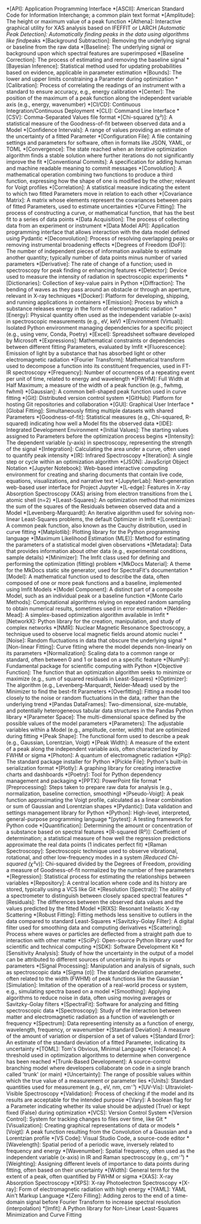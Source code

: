 *[API]: Application Programming Interface
*[ASCII]: American Standard Code for Information Interchange; a common plain text format
*[Amplitude]: The height or maximum value of a peak function
*[Athena]: Interactive graphical utility for XAS analysis based on IFEFFIT or LARCH
*[Automatic Peak Detection]: Automatically finding peaks in the data using algorithms like find*peaks
*[Background Subtraction]: Removing the underlying signal or baseline from the raw data
*[Baseline]: The underlying signal or background upon which spectral features are superimposed
*[Baseline Correction]: The process of estimating and removing the baseline signal
*[Bayesian Inference]: Statistical method used for updating probabilities based on evidence, applicable in parameter estimation
*[Bounds]: The lower and upper limits constraining a Parameter during optimization
*[Calibration]: Process of correlating the readings of an instrument with a standard to ensure accuracy, e.g., energy calibration
*[Center]: The position of the maximum of a peak function along the independent variable axis (e.g., energy, wavenumber)
*[CI/CD]: Continuous Integration/Continuous Deployment
*[CLI]: Command Line Interface
*[CSV]: Comma-Separated Values file format
*[Chi-squared (χ²)]: A statistical measure of the Goodness-of-fit between observed data and a Model
*[Confidence Intervals]: A range of values providing an estimate of the uncertainty of a fitted Parameter
*[Configuration File]: A file containing settings and parameters for software, often in formats like JSON, YAML, or TOML
*[Convergence]: The state reached when an iterative optimization algorithm finds a stable solution where further iterations do not significantly improve the fit
*[Conventional Commits]: A specification for adding human and machine readable meaning to commit messages
*[Convolution]: A mathematical operation combining two functions to produce a third function, expressing how the shape of one is modified by the other; relevant for Voigt profiles
*[Correlation]: A statistical measure indicating the extent to which two fitted Parameters move in relation to each other
*[Covariance Matrix]: A matrix whose elements represent the covariances between pairs of fitted Parameters, used to estimate uncertainties
*[Curve Fitting]: The process of constructing a curve, or mathematical function, that has the best fit to a series of data points
*[Data Acquisition]: The process of collecting data from an experiment or instrument
*[Data Model API]: Application programming interface that allows interaction with the data model defined using Pydantic
*[Deconvolution]: Process of resolving overlapping peaks or removing instrumental broadening effects
*[Degrees of Freedom (DoF)]: The number of independent pieces of information available to estimate another quantity; typically number of data points minus number of varied parameters
*[Derivative]: The rate of change of a function; used in spectroscopy for peak finding or enhancing features
*[Detector]: Device used to measure the intensity of radiation in spectroscopic experiments
*[Dictionaries]: Collection of key-value pairs in Python
*[Diffraction]: The bending of waves as they pass around an obstacle or through an aperture, relevant in X-ray techniques
*[Docker]: Platform for developing, shipping, and running applications in containers
*[Emission]: Process by which a substance releases energy in the form of electromagnetic radiation
*[Energy]: Physical quantity often used as the independent variable (x-axis) in spectroscopic measurements (e.g., eV, keV)
*[Environment (Virtual)]: Isolated Python environment managing dependencies for a specific project (e.g., using venv, Conda, Poetry)
*[Excel]: Spreadsheet software developed by Microsoft
*[Expressions]: Mathematical constraints or dependencies between different fitting Parameters, evaluated by lmfit
*[Fluorescence]: Emission of light by a substance that has absorbed light or other electromagnetic radiation
*[Fourier Transform]: Mathematical transform used to decompose a function into its constituent frequencies, used in FT-IR spectroscopy
*[Frequency]: Number of occurrences of a repeating event per unit of time, related to energy and wavelength
*[FWHM]: Full Width at Half Maximum; a measure of the width of a peak function (e.g., fwhmg, fwhml)
*[Gaussian]: A common bell-shaped peak function used in curve fitting
*[Git]: Distributed version control system
*[GitHub]: Platform for hosting Git repositories and collaboration
*[GUI]: Graphical User Interface
*[Global Fitting]: Simultaneously fitting multiple datasets with shared Parameters
*[Goodness-of-fit]: Statistical measures (e.g., Chi-squared, R-squared) indicating how well a Model fits the observed data
*[IDE]: Integrated Development Environment
*[Initial Values]: The starting values assigned to Parameters before the optimization process begins
*[Intensity]: The dependent variable (y-axis) in spectroscopy, representing the strength of the signal
*[Integration]: Calculating the area under a curve, often used to quantify peak intensity
*[IR]: Infrared Spectroscopy
*[Iteration]: A single step or cycle within an optimization algorithm
*[JSON]: JavaScript Object Notation
*[Jupyter Notebook]: Web-based interactive computing environment for creating and sharing documents that contain live code, equations, visualizations, and narrative text
*[JupyterLab]: Next-generation web-based user interface for Project Jupyter
*[L-edge]: Features in X-ray Absorption Spectroscopy (XAS) arising from electron transitions from the L atomic shell (n=2)
*[Least-Squares]: An optimization method that minimizes the sum of the squares of the Residuals between observed data and a Model
*[Levenberg-Marquardt]: An iterative algorithm used for solving non-linear Least-Squares problems, the default Optimizer in lmfit
*[Lorentzian]: A common peak function, also known as the Cauchy distribution, used in curve fitting
*[Matplotlib]: Plotting library for the Python programming language
*[Maximum Likelihood Estimation (MLE)]: Method for estimating the parameters of a statistical model given observations
*[Metadata]: Data that provides information about other data (e.g., experimental conditions, sample details)
*[Minimizer]: The lmfit class used for defining and performing the optimization (fitting) problem
*[MkDocs Material]: A theme for the MkDocs static site generator, used for SpectraFit's documentation
*[Model]: A mathematical function used to describe the data, often composed of one or more peak functions and a baseline, implemented using lmfit Models
*[Model Component]: A distinct part of a composite Model, such as an individual peak or a baseline function
*[Monte Carlo Methods]: Computational algorithms relying on repeated random sampling to obtain numerical results, sometimes used in error estimation
*[Nelder-Mead]: A simplex-based optimization algorithm available in lmfit
*[NetworkX]: Python library for the creation, manipulation, and study of complex networks
*[NMR]: Nuclear Magnetic Resonance Spectroscopy, a technique used to observe local magnetic fields around atomic nuclei
*[Noise]: Random fluctuations in data that obscure the underlying signal
*[Non-linear Fitting]: Curve fitting where the model depends non-linearly on its parameters
*[Normalization]: Scaling data to a common range or standard, often between 0 and 1 or based on a specific feature
*[NumPy]: Fundamental package for scientific computing with Python
*[Objective Function]: The function that an optimization algorithm seeks to minimize or maximize (e.g., sum of squared residuals in Least-Squares)
*[Optimizer]: The algorithm (e.g., Levenberg-Marquardt, Nelder-Mead) used by the Minimizer to find the best-fit Parameters
*[Overfitting]: Fitting a model too closely to the noise or random fluctuations in the data, rather than the underlying trend
*[Pandas DataFrames]: Two-dimensional, size-mutable, and potentially heterogeneous tabular data structures in the Pandas Python library
*[Parameter Space]: The multi-dimensional space defined by the possible values of the model parameters
*[Parameters]: The adjustable variables within a Model (e.g., amplitude, center, width) that are optimized during fitting
*[Peak Shape]: The functional form used to describe a peak (e.g., Gaussian, Lorentzian, Voigt)
*[Peak Width]: A measure of the extent of a peak along the independent variable axis, often characterized by FWHM or sigma
*[Photon]: A quantum of electromagnetic radiation
*[Pip]: The standard package installer for Python
*[Pickle File]: Python's built-in serialization format
*[Plotly]: A graphing library for creating interactive charts and dashboards
*[Poetry]: Tool for Python dependency management and packaging
*[PPTX]: PowerPoint file format
*[Preprocessing]: Steps taken to prepare raw data for analysis (e.g., normalization, baseline correction, smoothing)
*[Pseudo-Voigt]: A peak function approximating the Voigt profile, calculated as a linear combination or sum of Gaussian and Lorentzian shapes
*[Pydantic]: Data validation and settings management library for Python
*[Python]: High-level, interpreted, general-purpose programming language
*[pytest]: A testing framework for Python code
*[Quantification]: Determining the amount or concentration of a substance based on spectral features
*[R-squared (R²)]: Coefficient of determination; a statistical measure of how well the regression predictions approximate the real data points (1 indicates perfect fit)
*[Raman Spectroscopy]: Spectroscopic technique used to observe vibrational, rotational, and other low-frequency modes in a system
*[Reduced Chi-squared (χ²*ν)]: Chi-squared divided by the Degrees of Freedom, providing a measure of Goodness-of-fit normalized by the number of free parameters
*[Regression]: Statistical process for estimating the relationships between variables
*[Repository]: A central location where code and its history are stored, typically using a VCS like Git
*[Resolution (Spectral)]: The ability of a spectrometer to distinguish between closely spaced spectral features
*[Residuals]: The differences between the observed data values and the values predicted by the fitted Model
*[RIXS]: Resonant Inelastic X-ray Scattering
*[Robust Fitting]: Fitting methods less sensitive to outliers in the data compared to standard Least-Squares
*[Savitzky-Golay Filter]: A digital filter used for smoothing data and computing derivatives
*[Scattering]: Process where waves or particles are deflected from a straight path due to interaction with other matter
*[SciPy]: Open-source Python library used for scientific and technical computing
*[SDK]: Software Development Kit
*[Sensitivity Analysis]: Study of how the uncertainty in the output of a model can be attributed to different sources of uncertainty in its inputs or parameters
*[Signal Processing]: Manipulation and analysis of signals, such as spectroscopic data
*[Sigma (σ)]: The standard deviation parameter, often related to the width (FWHM) of peak functions like the Gaussian
*[Simulation]: Imitation of the operation of a real-world process or system, e.g., simulating spectra based on a model
*[Smoothing]: Applying algorithms to reduce noise in data, often using moving averages or Savitzky-Golay filters
*[SpectraFit]: Software for analyzing and fitting spectroscopic data
*[Spectroscopy]: Study of the interaction between matter and electromagnetic radiation as a function of wavelength or frequency
*[Spectrum]: Data representing intensity as a function of energy, wavelength, frequency, or wavenumber
*[Standard Deviation]: A measure of the amount of variation or dispersion of a set of values
*[Standard Error]: An estimate of the standard deviation of a fitted Parameter, indicating its uncertainty
*[TOML]: Tom's Obvious, Minimal Language
*[Tolerance]: A threshold used in optimization algorithms to determine when convergence has been reached
*[Trunk-Based Development]: A source-control branching model where developers collaborate on code in a single branch called 'trunk' (or main)
*[Uncertainty]: The range of possible values within which the true value of a measurement or parameter lies
*[Units]: Standard quantities used for measurement (e.g., eV, nm, cm⁻¹)
*[UV-Vis]: Ultraviolet-Visible Spectroscopy
*[Validation]: Process of checking if the model and its results are acceptable for the intended purpose
*[Vary]: A boolean flag for a Parameter indicating whether its value should be adjusted (True) or kept fixed (False) during optimization
*[VCS]: Version Control System
*[Version Control]: System for tracking changes to files over time, like Git
*[Visualization]: Creating graphical representations of data or models
*[Voigt]: A peak function resulting from the Convolution of a Gaussian and a Lorentzian profile
*[VS Code]: Visual Studio Code, a source-code editor
*[Wavelength]: Spatial period of a periodic wave, inversely related to frequency and energy
*[Wavenumber]: Spatial frequency, often used as the independent variable (x-axis) in IR and Raman spectroscopy (e.g., cm⁻¹)
*[Weighting]: Assigning different levels of importance to data points during fitting, often based on their uncertainty
*[Width]: General term for the extent of a peak, often quantified by FWHM or sigma
*[XAS]: X-ray Absorption Spectroscopy
*[XPS]: X-ray Photoelectron Spectroscopy
*[X-ray]: Form of electromagnetic radiation with high energy
*[YAML]: YAML Ain't Markup Language
*[Zero Filling]: Adding zeros to the end of a time-domain signal before Fourier Transform to increase spectral resolution (interpolation) \*[lmfit]: A Python library for Non-Linear Least-Squares Minimization and Curve Fitting
